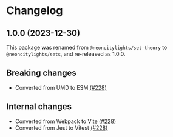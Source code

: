 # Changelog

## 1.0.0 (2023-12-30)

This package was renamed from `@neoncitylights/set-theory` to `@neoncitylights/sets`, and re-released as 1.0.0.

## Breaking changes

- Converted from UMD to ESM [(#228)](https://github.com/neoncitylights/ts-sets/pull/228)

## Internal changes

- Converted from Webpack to Vite [(#228)](https://github.com/neoncitylights/ts-sets/pull/228)
- Converted from Jest to Vitest [(#228)](https://github.com/neoncitylights/ts-sets/pull/228)
